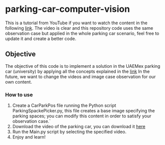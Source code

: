 # parking-car-computer-vision

This is a tutorial from YouTube if you want to watch the content in the following [link](https://youtu.be/caKnQlCMIYI?si=ohtaU3By7zEsYMz6). The video is clear and this repository code uses the same observation case but applied in the whole parking car scenario, feel free to update it and create a better code. 

## Objective

The objective of this code is to implement a solution in the UAEMex parking car (university) by applying all the concepts explained in the [link](https://youtu.be/caKnQlCMIYI?si=ohtaU3By7zEsYMz6)
In the future, we want to change the videos and image case observation for our own content.

### How to use

1. Create a CarParkPos file running the Python script ParkingSpackePicker.py, this file creates a base image specifying the parking spaces; you can modify this content in order to satisfy your observation case.`
2. Download the video of the parking car, you can download it [here](https://drive.google.com/drive/folders/1QPHknNg-CiKVVOjObRVaRnUA1I-GlL4H)
3. Run the Main.py script by selecting the specified video.
4. Enjoy and learn!
